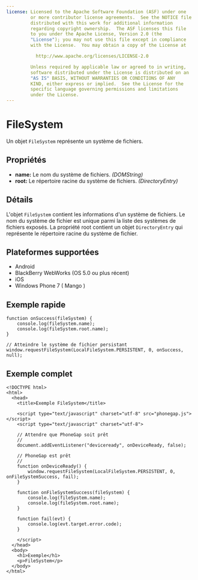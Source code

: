 ```yaml
---
license: Licensed to the Apache Software Foundation (ASF) under one
         or more contributor license agreements.  See the NOTICE file
         distributed with this work for additional information
         regarding copyright ownership.  The ASF licenses this file
         to you under the Apache License, Version 2.0 (the
         "License"); you may not use this file except in compliance
         with the License.  You may obtain a copy of the License at

           http://www.apache.org/licenses/LICENSE-2.0

         Unless required by applicable law or agreed to in writing,
         software distributed under the License is distributed on an
         "AS IS" BASIS, WITHOUT WARRANTIES OR CONDITIONS OF ANY
         KIND, either express or implied.  See the License for the
         specific language governing permissions and limitations
         under the License.
---
```


FileSystem
==========

Un objet `FileSystem` représente un système de fichiers.

Propriétés
----------

- __name:__ Le nom du système de fichiers. _(DOMString)_
- __root:__ Le répertoire racine du système de fichiers. _(DirectoryEntry)_

Détails
-------

L'objet `FileSystem` contient les informations d'un système de fichiers. Le nom du système de fichier est unique parmi la liste des systèmes de fichiers exposés.  La propriété root contient un objet `DirectoryEntry` qui représente le répertoire racine du système de fichier.

Plateformes supportées
----------------------

- Android
- BlackBerry WebWorks (OS 5.0 ou plus récent)
- iOS
- Windows Phone 7 ( Mango )

Exemple rapide
--------------

	function onSuccess(fileSystem) {
		console.log(fileSystem.name);
		console.log(fileSystem.root.name);
	}
	
	// Atteindre le système de fichier persistant
	window.requestFileSystem(LocalFileSystem.PERSISTENT, 0, onSuccess, null);

Exemple complet
---------------

    <!DOCTYPE html>
    <html>
      <head>
        <title>Exemple FileSystem</title>

        <script type="text/javascript" charset="utf-8" src="phonegap.js"></script>
        <script type="text/javascript" charset="utf-8">

        // Attendre que PhoneGap soit prêt
        //
        document.addEventListener("deviceready", onDeviceReady, false);

        // PhoneGap est prêt
        //
        function onDeviceReady() {
			window.requestFileSystem(LocalFileSystem.PERSISTENT, 0, onFileSystemSuccess, fail);
        }

		function onFileSystemSuccess(fileSystem) {
			console.log(fileSystem.name);
			console.log(fileSystem.root.name);
		}
		
		function fail(evt) {
			console.log(evt.target.error.code);
		}
		
        </script>
      </head>
      <body>
        <h1>Exemple</h1>
        <p>FileSystem</p>
      </body>
    </html>
